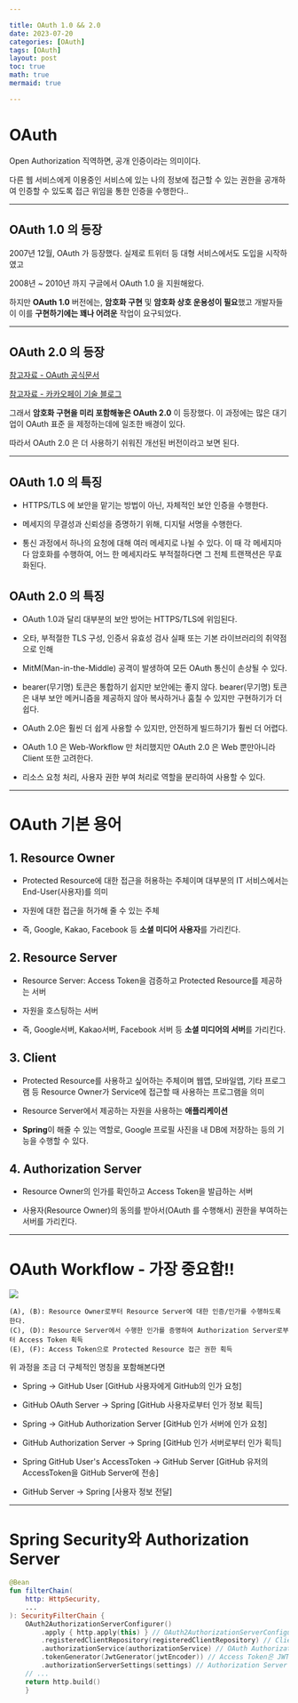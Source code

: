 ```yaml
---

title: OAuth 1.0 && 2.0
date: 2023-07-20
categories: [OAuth]
tags: [OAuth]
layout: post
toc: true
math: true
mermaid: true

---
```


# OAuth

Open Authorization 직역하면, 공개 인증이라는 의미이다.

다른 웹 서비스에게 이용중인 서비스에 있는 나의 정보에 접근할 수 있는 권한을 공개하여 인증할 수 있도록 접근 위임을 통한 인증을 수행한다..

---

## OAuth 1.0 의 등장

2007년 12월, OAuth 가 등장했다. 실제로 트위터 등 대형 서비스에서도 도입을 시작하였고

2008년 ~ 2010년 까지 구글에서 OAuth 1.0 을 지원해왔다.

하지만 **OAuth 1.0** 버전에는, **암호화 구현** 및 **암호화 상호 운용성이 필요**했고 개발자들이 이를 **구현하기에는 꽤나 어려운** 작업이 요구되었다.

---

## OAuth 2.0 의 등장

[참고자료 - OAuth 공식문서](https://datatracker.ietf.org/doc/html/rfc6749)

[참고자료 - 카카오페이 기술 블로그](https://tech.kakaopay.com/post/spring-oauth2-authorization-server-practice/)

그래서 **암호화 구현을 미리 포함해놓은 OAuth 2.0** 이 등장했다. 이 과정에는 많은 대기업이 OAuth 표준 을 제정하는데에 일조한 배경이 있다.

따라서 OAuth 2.0 은 더 사용하기 쉬워진 개선된 버전이라고 보면 된다.

---

## OAuth 1.0 의 특징

- HTTPS/TLS 에 보안을 맡기는 방법이 아닌, 자체적인 보안 인증을 수행한다.

- 메세지의 무결성과 신뢰성을 증명하기 위해, 디지털 서명을 수행한다.

- 통신 과정에서 하나의 요청에 대해 여러 메세지로 나뉠 수 있다. 이 때 각 메세지마다 암호화를 수행하여, 어느 한 메세지라도 부적절하다면 그 전체 트랜잭션은 무효화된다.

## OAuth 2.0 의 특징

- OAuth 1.0과 달리 대부분의 보안 방어는 HTTPS/TLS에 위임된다.

- 오타, 부적절한 TLS 구성, 인증서 유효성 검사 실패 또는 기본 라이브러리의 취약점으로 인해

- MitM(Man-in-the-Middle) 공격이 발생하여 모든 OAuth 통신이 손상될 수 있다.

- bearer(무기명) 토큰은 통합하기 쉽지만 보안에는 좋지 않다. bearer(무기명) 토큰은 내부 보안 메커니즘을 제공하지 않아 복사하거나 훔칠 수 있지만 구현하기가 더 쉽다.

- OAuth 2.0은 훨씬 더 쉽게 사용할 수 있지만, 안전하게 빌드하기가 훨씬 더 어렵다.

- OAuth 1.0 은 Web-Workflow 만 처리했지만 OAuth 2.0 은 Web 뿐만아니라 Client 또한 고려한다.

- 리소스 요청 처리, 사용자 권한 부여 처리로 역할을 분리하여 사용할 수 있다.

---

# OAuth 기본 용어

## 1. Resource Owner

- Protected Resource에 대한 접근을 허용하는 주체이며 대부분의 IT 서비스에서는 End-User(사용자)를 의미

- 자원에 대한 접근을 허가해 줄 수 있는 주체

- 즉, Google, Kakao, Facebook 등 **소셜 미디어 사용자**를 가리킨다.

## 2. Resource Server

- Resource Server: Access Token을 검증하고 Protected Resource를 제공하는 서버

- 자원을 호스팅하는 서버

- 즉, Google서버, Kakao서버, Facebook 서버 등 **소셜 미디어의 서버**를 가리킨다.

## 3. Client

- Protected Resource를 사용하고 싶어하는 주체이며 웹앱, 모바일앱, 기타 프로그램 등 Resource Owner가 Service에 접근할 때 사용하는 프로그램을 의미

- Resource Server에서 제공하는 자원을 사용하는 **애플리케이션**

- **Spring**이 해줄 수 있는 역할로, Google 프로필 사진을 내 DB에 저장하는 등의 기능을 수행할 수 있다.

## 4. Authorization Server

- Resource Owner의 인가를 확인하고 Access Token을 발급하는 서버

- 사용자(Resource Owner)의 동의를 받아서(OAuth 를 수행해서) 권한을 부여하는 서버를 가리킨다.

---

# OAuth Workflow - 가장 중요함!!

![](https://github.com/K-Diger/K-Diger.github.io/assets/60564431/926c9d53-2f27-40c2-961a-30fc3ad6fe66)

```text
(A), (B): Resource Owner로부터 Resource Server에 대한 인증/인가를 수행하도록 한다.
(C), (D): Resource Server에서 수행한 인가를 증명하여 Authorization Server로부터 Access Token 획득
(E), (F): Access Token으로 Protected Resource 접근 권한 획득
```

위 과정을 조금 더 구체적인 명칭을 포함해본다면

- Spring -> GitHub User [GitHub 사용자에게 GitHub의 인가 요청]

- GitHub OAuth Server -> Spring [GitHub 사용자로부터 인가 정보 획득]

- Spring -> GitHub Authorization Server [GitHub 인가 서버에 인가 요청]

- GitHub Authorization Server -> Spring [GitHub 인가 서버로부터 인가 획득]

- Spring GitHub User's AccessToken -> GitHub Server [GitHub 유저의 AccessToken을 GitHub Server에 전송]

- GitHub Server -> Spring [사용자 정보 전달]

---

# Spring Security와 Authorization Server

```kotlin
@Bean
fun filterChain(
    http: HttpSecurity,
    ...
): SecurityFilterChain {
    OAuth2AuthorizationServerConfigurer()
        .apply { http.apply(this) } // OAuth2AuthorizationServerConfigurer 등록
        .registeredClientRepository(registeredClientRepository) // Client Credentials 데이터 저장소 등록
        .authorizationService(authorizationService) // OAuth Authorization (Access Token) 내역 데이터 저장소 등록
        .tokenGenerator(JwtGenerator(jwtEncoder)) // Access Token은 JWT 선택 (기본 구현은 Opaque Token)
        .authorizationServerSettings(settings) // Authorization Server 환경 셋팅 (예: Token Endpoint 커스터마이징)
    // ...
    return http.build()
    }
```

